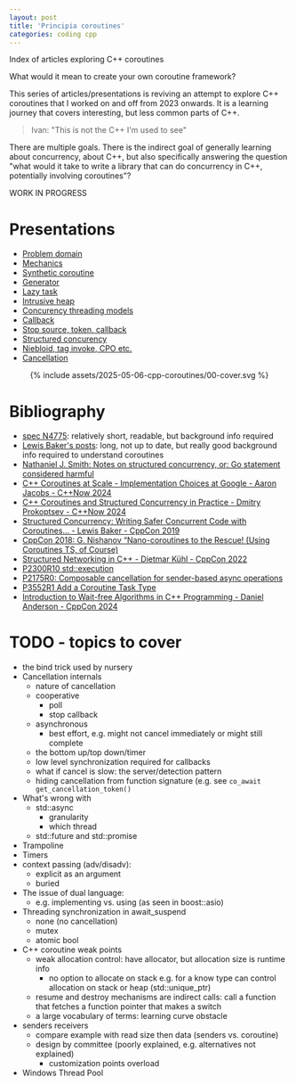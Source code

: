 ```yaml
---
layout: post
title: 'Principia coroutines'
categories: coding cpp
---
```


Index of articles exploring C++ coroutines


What would it mean to create your own coroutine framework?

This series of articles/presentations is reviving an attempt to explore C++
coroutines that I worked on and off from 2023 onwards. It is a learning
journey that covers interesting, but less common parts of C++.

> Ivan: "This is not the C++ I'm used to see"

There are multiple goals. There is the indirect goal of generally learning
about concurrency, about C++, but also specifically answering the question
"what would it take to write a library that can do concurrency in C++,
potentially involving coroutines"?

WORK IN PROGRESS

# Presentations

- [Problem domain](/presentations/2025-05-06-coro-problem-domain.html)
- [Mechanics](/presentations/2025-05-11-coro-mechanics.html)
- [Synthetic coroutine](/presentations/2025-05-13-synthetic-coroutine.html)
- [Generator](/presentations/2025-05-20-generator.html)
- [Lazy task](/presentations/2025-05-24-lazy-task.html)
- [Intrusive heap](/presentations/2025-05-15-intrusive-heap.html)
- [Concurency threading models](/presentations/2025-05-28-threading-models.html)
- [Callback](/presentations/2025-05-30-callback.html)
- [Stop source, token, callback](/presentations/2025-06-03-stop.html)
- [Structured concurency](/presentations/2025-06-07-structured-concurency.html)
- [Niebloid, tag invoke, CPO etc.](/presentations/2025-06-11-niebloid-cpo.html)
- [Cancellation](/presentations/2025-07-18-cancellation.html)

<div align="center">
{% include assets/2025-05-06-cpp-coroutines/00-cover.svg %}
</div>


# Bibliography

- [spec N4775](https://www.open-std.org/jtc1/sc22/wg21/docs/papers/2018/n4775.pdf):
relatively short, readable, but background info required
- [Lewis Baker's posts](https://lewissbaker.github.io/): long, not up to
date, but really good background info required to understand coroutines
- [Nathaniel J. Smith: Notes on structured concurrency, or: Go statement considered harmful](https://vorpus.org/blog/notes-on-structured-concurrency-or-go-statement-considered-harmful/)
- [C++ Coroutines at Scale - Implementation Choices at Google - Aaron Jacobs - C++Now 2024](https://www.youtube.com/watch?v=k-A12dpMYHo)
- [C++ Coroutines and Structured Concurrency in Practice - Dmitry Prokoptsev - C++Now 2024](https://www.youtube.com/watch?v=sWeOIS14Myg)
- [Structured Concurrency: Writing Safer Concurrent Code with Coroutines... - Lewis Baker - CppCon 2019](https://www.youtube.com/watch?v=1Wy5sq3s2rg)
- [CppCon 2018: G. Nishanov “Nano-coroutines to the Rescue! (Using Coroutines TS, of Course)](https://www.youtube.com/watch?v=j9tlJAqMV7U)
- [Structured Networking in C++ - Dietmar Kühl - CppCon 2022](https://www.youtube.com/watch?v=XaNajUp-sGY)
- [P2300R10 std::execution](https://www.open-std.org/jtc1/sc22/wg21/docs/papers/2024/p2300r10.html)
- [P2175R0: Composable cancellation for sender-based async operations](https://www.open-std.org/jtc1/sc22/wg21/docs/papers/2020/p2175r0.html#appendix-a-the-stop_when-algorithm)
- [P3552R1 Add a Coroutine Task Type](https://www.open-std.org/jtc1/sc22/wg21/docs/papers/2025/p3552r1.pdf)
- [Introduction to Wait-free Algorithms in C++ Programming - Daniel Anderson - CppCon 2024](https://www.youtube.com/watch?v=kPh8pod0-gk)

# TODO - topics to cover

- the bind trick used by nursery
- Cancellation internals
  - nature of cancellation
  - cooperative
    - poll
    - stop callback
  - asynchronous
    - best effort, e.g. might not cancel immediately or might still complete
  - the bottom up/top down/timer
  - low level synchronization required for callbacks
  - what if cancel is slow: the server/detection pattern
  - hiding cancellation from function signature (e.g. see `co_await get_cancellation_token()`
- What's wrong with
  - std::async
    - granularity
    - which thread
  - std::future and std::promise
- Trampoline
- Timers
- context passing (adv/disadv):
  - explicit as an argument
  - buried
- The issue of dual language:
  - e.g. implementing vs. using (as seen in boost::asio)
- Threading synchronization in await_suspend
  - none (no cancellation)
  - mutex
  - atomic bool
- C++ coroutine weak points
  - weak allocation control: have allocator, but allocation size is runtime
    info
    - no option to allocate on stack e.g. for a know type can control
      allocation on stack or heap (std::unique_ptr)
  - resume and destroy mechanisms are indirect calls: call a function that
    fetches a function pointer that makes a switch
  - a large vocabulary of terms: learning curve obstacle
- senders receivers
  - compare example with read size then data (senders vs. coroutine)
  - design by committee (poorly explained, e.g. alternatives not explained)
    - customization points overload
- Windows Thread Pool


